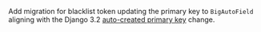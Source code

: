 Add migration for blacklist token updating the primary key to `BigAutoField` aligning
with the Django 3.2 [auto-created primary key](https://docs.djangoproject.com/en/3.2/releases/3.2/#customizing-type-of-auto-created-primary-keys)
change.
